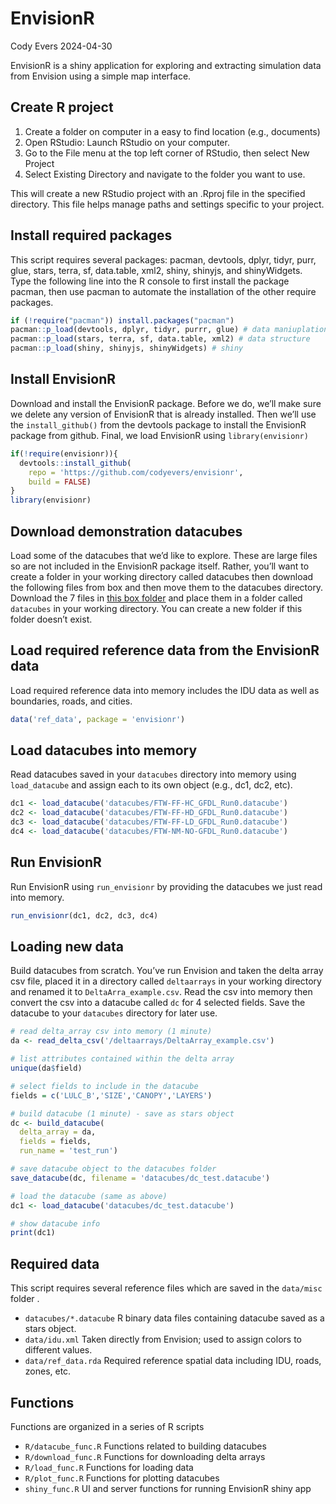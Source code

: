 EnvisionR
================
Cody Evers
2024-04-30

EnvisionR is a shiny application for exploring and extracting simulation
data from Envision using a simple map interface.

## Create R project

1.  Create a folder on computer in a easy to find location (e.g.,
    documents)
2.  Open RStudio: Launch RStudio on your computer.
3.  Go to the File menu at the top left corner of RStudio, then select
    New Project
4.  Select Existing Directory and navigate to the folder you want to
    use.

This will create a new RStudio project with an .Rproj file in the
specified directory. This file helps manage paths and settings specific
to your project.

## Install required packages

This script requires several packages: pacman, devtools, dplyr, tidyr,
purr, glue, stars, terra, sf, data.table, xml2, shiny, shinyjs, and
shinyWidgets. Type the following line into the R console to first
install the package pacman, then use pacman to automate the installation
of the other require packages.

``` r
if (!require("pacman")) install.packages("pacman")
pacman::p_load(devtools, dplyr, tidyr, purrr, glue) # data maniuplation
pacman::p_load(stars, terra, sf, data.table, xml2) # data structure
pacman::p_load(shiny, shinyjs, shinyWidgets) # shiny
```

## Install EnvisionR

Download and install the EnvisionR package. Before we do, we’ll make
sure we delete any version of EnvisionR that is already installed. Then
we’ll use the `install_github()` from the devtools package to install
the EnvisionR package from github. Final, we load EnvisionR using
`library(envisionr)`

``` r
if(!require(envisionr)){
  devtools::install_github(
    repo = 'https://github.com/codyevers/envisionr', 
    build = FALSE)
}
library(envisionr)
```

## Download demonstration datacubes

Load some of the datacubes that we’d like to explore. These are large
files so are not included in the EnvisionR package itself. Rather,
you’ll want to create a folder in your working directory called
datacubes then download the following files from box and then move them
to the datacubes directory. Download the 7 files in [this box
folder](https://oregonstate.box.com/s/lfgqvq0hakprc37n2n7h4xa3kazcft90)
and place them in a folder called `datacubes` in your working directory.
You can create a new folder if this folder doesn’t exist.

## Load required reference data from the EnvisionR data

Load required reference data into memory includes the IDU data as well
as boundaries, roads, and cities.

``` r
data('ref_data', package = 'envisionr')
```

## Load datacubes into memory

Read datacubes saved in your `datacubes` directory into memory using
`load_datacube` and assign each to its own object (e.g., dc1, dc2, etc).

``` r
dc1 <- load_datacube('datacubes/FTW-FF-HC_GFDL_Run0.datacube')
dc2 <- load_datacube('datacubes/FTW-FF-HD_GFDL_Run0.datacube')
dc3 <- load_datacube('datacubes/FTW-FF-LD_GFDL_Run0.datacube')
dc4 <- load_datacube('datacubes/FTW-NM-NO-GFDL_Run0.datacube')
```

## Run EnvisionR

Run EnvisionR using `run_envisionr` by providing the datacubes we just
read into memory.

``` r
run_envisionr(dc1, dc2, dc3, dc4)
```

## Loading new data

Build datacubes from scratch. You’ve run Envision and taken the delta
array csv file, placed it in a directory called `deltaarrays` in your
working directory and renamed it to `DeltaArra_example.csv`. Read the
csv into memory then convert the csv into a datacube called `dc` for 4
selected fields. Save the datacube to your `datacubes` directory for
later use.

``` r
# read delta_array csv into memory (1 minute)
da <- read_delta_csv('/deltaarrays/DeltaArray_example.csv')

# list attributes contained within the delta array
unique(da$field)

# select fields to include in the datacube
fields = c('LULC_B','SIZE','CANOPY','LAYERS')

# build datacube (1 minute) - save as stars object
dc <- build_datacube(
  delta_array = da,
  fields = fields,
  run_name = 'test_run')

# save datacube object to the datacubes folder
save_datacube(dc, filename = 'datacubes/dc_test.datacube')

# load the datacube (same as above)
dc1 <- load_datacube('datacubes/dc_test.datacube')

# show datacube info
print(dc1)
```

## Required data

This script requires several reference files which are saved in the
`data/misc` folder .

- `datacubes/*.datacube` R binary data files containing datacube saved
  as a stars object.
- `data/idu.xml` Taken directly from Envision; used to assign colors to
  different values.
- `data/ref_data.rda` Required reference spatial data including IDU,
  roads, zones, etc.

## Functions

Functions are organized in a series of R scripts

- `R/datacube_func.R` Functions related to building datacubes
- `R/download_func.R` Functions for downloading delta arrays
- `R/load_func.R` Functions for loading data
- `R/plot_func.R` Functions for plotting datacubes
- `shiny_func.R` UI and server functions for running EnvisionR shiny app
